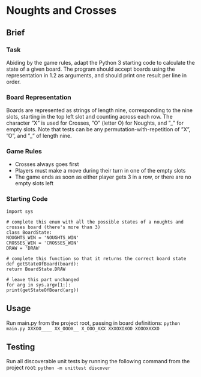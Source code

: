 # Noughts and Crosses

## Brief

### Task
Abiding by the game rules, adapt the Python 3 starting code to calculate the state of a given board. The program should accept boards using the representation in 1.2 as arguments, and should print one result per line in order.

### Board Representation
Boards are represented as strings of length nine, corresponding to the nine slots, starting in the top left slot and counting across each row. The character ”X” is used for Crosses, ”O” (letter O) for Noughts, and ”\_” for empty slots. Note that tests can be any permutation-with-repetition of ”X”, ”O”, and ”\_” of length nine.

### Game Rules
- Crosses always goes first
- Players must make a move during their turn in one of the empty slots
- The game ends as soon as either player gets 3 in a row, or there are no empty slots left

### Starting Code
```
import sys

# complete this enum with all the possible states of a noughts and crosses board (there's more than 3)
class BoardState:
NOUGHTS_WIN = 'NOUGHTS_WIN'
CROSSES_WIN = 'CROSSES_WIN'
DRAW = 'DRAW'

# complete this function so that it returns the correct board state
def getStateOfBoard(board):
return BoardState.DRAW

# leave this part unchanged
for arg in sys.argv[1:]:
print(getStateOfBoard(arg))
```

## Usage

Run main.py from the project root, passing in board definitions:
```python main.py XXXOO____ XX_OOOX__ X_OOO_XXX XXXOXOXOO XOOOXXXXO```

## Testing

Run all discoverable unit tests by running the following command from the project root:
```python -m unittest discover```